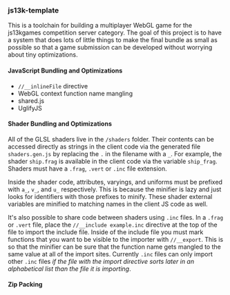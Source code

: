 ### js13k-template

This is a toolchain for building a multiplayer WebGL game for the js13kgames competition server category.
The goal of this project is to have a system that does lots of little things to make the final bundle
as small as possible so that a game submission can be developed without worrying about tiny optimizations.

#### JavaScript Bundling and Optimizations

- `//__inlineFile` directive
- WebGL context function name mangling
- shared.js
- UglifyJS

#### Shader Bundling and Optimizations

All of the GLSL shaders live in the `/shaders` folder.  Their contents can be accessed directly as strings
in the client code via the generated file `shaders.gen.js` by replacing the `.` in the filename with a `_`.
For example, the shader `ship.frag` is available in the client code via the variable `ship_frag`. Shaders
must have a `.frag`, `.vert` or `.inc` file extension.

Inside the shader code, attributes, varyings, and uniforms must be prefixed with `a_`, `v_`, and `u_` respectively.
This is because the minifier is lazy and just looks for identifiers with those prefixes to minify. These shader
external variables are minified to matching names in the client JS code as well.

It's also possible to share code between shaders using `.inc` files. In a `.frag` or `.vert` file, place the
`//__include example.inc` directive at the top of the file to import the include file. Inside of the include file
you must mark functions that you want to be visible to the importer with `//__export`. This is so that the minifier
can be sure that the function name gets mangled to the same value at all of the import sites. Currently `.inc`
files can only import other `.inc` files *if the file with the import directive sorts later in an alphabetical list
than the file it is importing*.

#### Zip Packing
